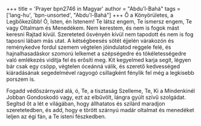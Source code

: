 +++
title = 'Prayer bpn2746 in Magyar'
author = "Abdu'l-Bahá"
tags = ['lang-hu', 'bpn-unsorted', "Abdu'l-Bahá"]
+++
Ő a Könyörületes, a Legbőkezűbb! Ó, Isten, én Istenem! Te látsz engem, Te ismersz engem, Te vagy Oltalmam és Menedékem. Nem kerestem, és nem is fogok mást keresni Rajtad kívül. Szereteted ösvényén kívül nem tapodott és nem is fog taposni lábam más utat. A kétségbeesés sötét éjjelén várakozón és reménykedve fordul szemem végtelen jóindulatod reggele felé, és hajnalhasadáskor szomorú lelkemet a szépségedre és tökéletességedre való emlékezés vidítja fel és erősíti meg. Kit kegyelmed karja segít, légyen bár csak egy csöpp, végtelen óceánná válik, és szerető kedvességed kiáradásának segedelmével ragyogó csillagként fénylik fel még a legkisebb porszem is.

Fogadd védőszárnyaid alá, ó, Te, a tisztaság Szelleme, Te, Ki a Mindenkinél Jobban Gondoskodó vagy, ezt az elbűvölt, lángra gyúlt szívű szolgádat. Segítsd őt a lét e világában, hogy állhatatos és szilárd maradjon szeretetedben, és add, hogy e törött szárnyú madár oltalmat és menedéket leljen az égi fán, a Te isteni fészkedben.
